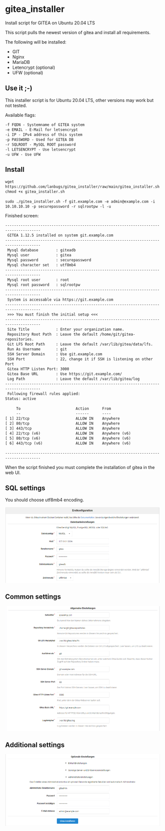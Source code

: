 # gitea_installer
Install script for GITEA on Ubuntu 20.04 LTS

This script pulls the newest version of gitea and install all requirements.

The following will be installed:
- GIT
- Nginx
- MariaDB
- Letencrypt (optional)
- UFW (optional)

## Use it ;-)
This installer script is for Ubuntu 20.04 LTS, other versions may work but not tested.

Available flags:
```
-f FQDN - Systemname of GITEA system
-e EMAIL - E-Mail for letsencrypt
-i IP - IPv4 address of this system
-p PASSWORD - Used for GITEA DB
-r SQLROOT - MySQL ROOT password
-l LETSENCRYPT - Use letsencrypt
-u UFW - Use UFW
```

## Install
```
wget https://github.com/lanbugs/gitea_installer/raw/main/gitea_installer.sh
chmod +x gitea_installer.sh

sudo ./gitea_installer.sh -f git.example.com -e admin@example.com -i 10.10.10.10 -p securepassword -r sqlrootpw -l -u
```

Finished screen:
```
--------------------------------------------------------------------------------------
 GITEA 1.12.5 installed on system git.example.com
--------------------------------------------------------------------------------------
 Mysql database        : giteadb
 Mysql user            : gitea
 Mysql password        : securepassword
 Mysql character set   : utf8mb4
--------------------------------------------------------------------------------------
 Mysql root user       : root
 Mysql root password   : sqlrootpw
--------------------------------------------------------------------------------------
 System is accessable via https://git.example.com
--------------------------------------------------------------------------------------
 >>> You must finish the initial setup <<<
--------------------------------------------------------------------------------------
 Site Title            : Enter your organization name.
 Repository Root Path  : Leave the default /home/git/gitea-repositories.
 Git LFS Root Path     : Leave the default /var/lib/gitea/data/lfs.
 Run As Username       : git
 SSH Server Domain     : Use git.example.com
 SSH Port              : 22, change it if SSH is listening on other Port
 Gitea HTTP Listen Port: 3000
 Gitea Base URL        : Use https://git.example.com/
 Log Path              : Leave the default /var/lib/gitea/log
--------------------------------------------------------------------------------------
 Following firewall rules applied:
Status: active

     To                         Action      From
     --                         ------      ----
[ 1] 22/tcp                     ALLOW IN    Anywhere
[ 2] 80/tcp                     ALLOW IN    Anywhere
[ 3] 443/tcp                    ALLOW IN    Anywhere
[ 4] 22/tcp (v6)                ALLOW IN    Anywhere (v6)
[ 5] 80/tcp (v6)                ALLOW IN    Anywhere (v6)
[ 6] 443/tcp (v6)               ALLOW IN    Anywhere (v6)

--------------------------------------------------------------------------------------
```


When the script finished you must complete the installation of gitea in the web UI.

## SQL settings
You should choose utf8mb4 encoding.

![SQL](images/sql.png)

## Common settings
![Common](images/common.png)

## Additional settings
![Common](images/admin.png)
